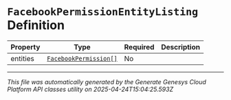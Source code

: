 # `FacebookPermissionEntityListing` Definition

| Property | Type | Required | Description |
|----------|------|----------|-------------|
| entities | [`FacebookPermission[]`](facebookpermission-definition.md) | No |  |

---

*This file was automatically generated by the Generate Genesys Cloud Platform API classes utility on 2025-04-24T15:04:25.593Z*